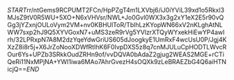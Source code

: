 $START$rr/ntGems9RCPUMT2FCn/HpPZgT4m1LXVbj6/iJ0iYViL39xd1o5Rkxl3MJsZ9tV0R5WU+5XO+N6xVHVsr/NWL+Jo0Gvl0WX3x3g2xY1eX2E5r90vQGg3jYZxnjOULoVym2VM+nv0KBHUlToR/TblhLzKYopWN66xV2nKLghAtNLWW7sxp2hJ9Q5XYVGoxN7+uMS3zeR9rVg5YVlzrXTQyWYxekHiEwYP4awIrh/32LPRxpN7A8M2dzYqeYdwGriUS605dJoogkyE1UmRxF4wcUsU0P/Jgj4KXzZ8i8r5j+X6JrZoNooXDWfRtIhK6F0lvpDXS5z8q7cnMJULuCpHODTLWvcROur6Ys+UPZb3SRkkOudZRHn9of/vvDQVA0bAdaZ2gjug2WEAS2MGE+rCTiQeRi11NxMPjNA+YWI1iwa6MAo7AhrGvezH4sOQXk9zLeBRAEZbG4Q6aiHTNicjQ==$END$